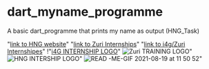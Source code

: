 # dart_myname_programme
A basic dart_programme that prints my name as output (HNG_Task)

"[link to HNG website](https://hng.tech/)"
"[link to Zuri Internships](https://internship.zuri.team/)"
"[link to i4g/Zuri Internshipes](https://i4g.zuriboard.com/)"
!"[i4G INTERNSHIP LOGO](https://user-images.githubusercontent.com/78506223/130127726-f44d263e-129b-46e7-88dc-f3a3d53bd203.png)"
![Zuri TRAINING LOGO](https://user-images.githubusercontent.com/78506223/130127223-b5375de2-d30d-4b19-83ad-400ad921785c.png)"
![HNG INTERSHIP LOGO](https://user-images.githubusercontent.com/78506223/130127475-bee357df-4112-453e-a5e5-a9ca593dc8ea.png)"
![READ -ME-GIF 2021-08-19 at 11 50 52](https://user-images.githubusercontent.com/78506223/130322834-538584e7-961c-47da-924f-2d0fad9708a0.gif)"
